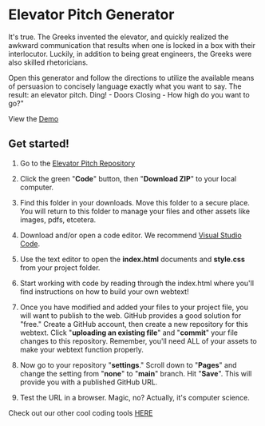 # Elevator Pitch Generator

It's true. The Greeks invented the elevator, and quickly realized the awkward communication that results when one is locked in a box with their interlocutor. Luckily, in addition to being great engineers, the Greeks were also skilled rhetoricians.

Open this generator and follow the directions to utilize the available means of persuasion to concisely language exactly what you want to say. The result: an elevator pitch. Ding! - Doors Closing - How high do you want to go?"

View the [Demo](https://pitt-fuego.github.io/elevator-pitch-generator) 


## Get started!

1. Go to the [Elevator Pitch Repository](https://github.com/Pitt-Fuego/elevator-pitch-generator)

2. Click the green "**Code**" button, then "**Download ZIP**" to your local computer. 

3. Find this folder in your downloads. Move this folder to a secure place. You will return to this folder to manage your files and other assets like images, pdfs, etcetera. 

4. Download and/or open a code editor. We recommend [Visual Studio Code](https://code.visualstudio.com/Download). 

5. Use the text editor to open the **index.html** documents and **style.css** from your project folder.  

6. Start working with code by reading through the index.html where you'll find instructions on how to build your own webtext! 

7. Once you have modified and added your files to your project file, you will want to publish to the web. GitHub provides a good solution for "free." Create a GitHub account, then create a new repository for this webtext. Click  "**uploading an existing file**" and "**commit**" your file changes to this repository. Remember, you'll need ALL of your assets to make your webtext function properly. 

8. Now go to your repository "**settings**." Scroll down to "**Pages**" and change the setting from "**none**" to "**main**" branch. Hit "**Save**". This will provide you with a published GitHub URL.

9. Test the URL in a browser. Magic, no? Actually, it's computer science.  


Check out our other cool coding tools [HERE](https://pitt-fuego.github.io/Pitt-Fuego-Coding-Tools/)


